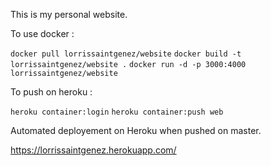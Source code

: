 This is my personal website.

To use docker :

```docker pull lorrissaintgenez/website```
```docker build -t lorrissaintgenez/website .```
```docker run -d -p 3000:4000 lorrissaintgenez/website```

To push on heroku :

```heroku container:login```
```heroku container:push web```

Automated deployement on Heroku when pushed on master.

https://lorrissaintgenez.herokuapp.com/
